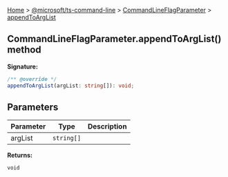 [Home](./index) &gt; [@microsoft/ts-command-line](./ts-command-line.md) &gt; [CommandLineFlagParameter](./ts-command-line.commandlineflagparameter.md) &gt; [appendToArgList](./ts-command-line.commandlineflagparameter.appendtoarglist.md)

## CommandLineFlagParameter.appendToArgList() method


<b>Signature:</b>

```typescript
/** @override */
appendToArgList(argList: string[]): void;
```

## Parameters

|  Parameter | Type | Description |
|  --- | --- | --- |
|  argList | `string[]` |  |

<b>Returns:</b>

`void`

